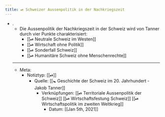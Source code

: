 ```yaml
---
title: ⏯ Schweizer Aussenpolitik in der Nachkriegszeit
---
```


- .
	- Die Aussenpolitik der Nachkriegszeit in der Schweiz wird von Tanner durch vier Punkte charakterisiert:
		- [[⏯ Neutrale Schweiz im Westen]]
		- [[⏯ Wirtschaft ohne Politik]]
		- [[⏯ Sonderfall Schweiz]]
		- [[⏯ Humanitäre Schweiz ohne Menschenrechte]]
	- ---
	- Meta:
		- Notiztyp: [[⏯]]
			- Quelle: [[🚼 Geschichte der Schweiz im 20. Jahrhundert - Jakob Tanner]]
				- Verknüpfungen: [[⏯ Territoriale Aussenpolitik der Schweiz]] [[⏯ Wirtschaftsfestung Schweiz]] [[⏯ Wirtschaftspolitik im zweiten Weltkrieg]]
					- Datum: [[Jan 5th, 2021]]